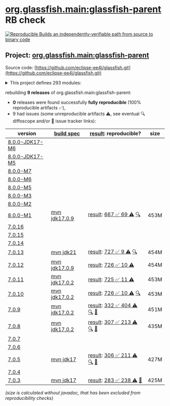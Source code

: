 [org.glassfish.main:glassfish-parent](https://central.sonatype.com/artifact/org.glassfish.main/glassfish-parent/versions) RB check
=======

[![Reproducible Builds](https://reproducible-builds.org/images/logos/rb.svg) an independently-verifiable path from source to binary code](https://reproducible-builds.org/)

## Project: [org.glassfish.main:glassfish-parent](https://central.sonatype.com/artifact/org.glassfish.main/glassfish-parent/versions)

Source code: [https://github.com/eclipse-ee4j/glassfish.git](https://github.com/eclipse-ee4j/glassfish.git)

<details><summary>This project defines 293 modules:</summary>

* [org.glassfish.docs:distribution](https://central.sonatype.com/artifact/org.glassfish.docs/distribution/8.0.0-M1)
* [org.glassfish.docs:docs](https://central.sonatype.com/artifact/org.glassfish.docs/docs/8.0.0-M1)
* [org.glassfish.main.admin:admin](https://central.sonatype.com/artifact/org.glassfish.main.admin/admin/8.0.0-M1)
* [org.glassfish.main.admin:admin-cli](https://central.sonatype.com/artifact/org.glassfish.main.admin/admin-cli/8.0.0-M1)
* [org.glassfish.main.admin:admin-core](https://central.sonatype.com/artifact/org.glassfish.main.admin/admin-core/8.0.0-M1)
* [org.glassfish.main.admin:admin-util](https://central.sonatype.com/artifact/org.glassfish.main.admin/admin-util/8.0.0-M1)
* [org.glassfish.main.admin:appserver-cli](https://central.sonatype.com/artifact/org.glassfish.main.admin/appserver-cli/8.0.0-M1)
* [org.glassfish.main.admin:appserver-domain](https://central.sonatype.com/artifact/org.glassfish.main.admin/appserver-domain/8.0.0-M1)
* [org.glassfish.main.admin:backup](https://central.sonatype.com/artifact/org.glassfish.main.admin/backup/8.0.0-M1)
* [org.glassfish.main.admin:cli-optional](https://central.sonatype.com/artifact/org.glassfish.main.admin/cli-optional/8.0.0-M1)
* [org.glassfish.main.admin:config-api](https://central.sonatype.com/artifact/org.glassfish.main.admin/config-api/8.0.0-M1)
* [org.glassfish.main.admin:gf-restadmin-connector](https://central.sonatype.com/artifact/org.glassfish.main.admin/gf-restadmin-connector/8.0.0-M1)
* [org.glassfish.main.admin:launcher](https://central.sonatype.com/artifact/org.glassfish.main.admin/launcher/8.0.0-M1)
* [org.glassfish.main.admin:monitoring-core](https://central.sonatype.com/artifact/org.glassfish.main.admin/monitoring-core/8.0.0-M1)
* [org.glassfish.main.admin:nucleus-admin](https://central.sonatype.com/artifact/org.glassfish.main.admin/nucleus-admin/8.0.0-M1)
* [org.glassfish.main.admin:nucleus-domain](https://central.sonatype.com/artifact/org.glassfish.main.admin/nucleus-domain/8.0.0-M1)
* [org.glassfish.main.admin:rest-client](https://central.sonatype.com/artifact/org.glassfish.main.admin/rest-client/8.0.0-M1)
* [org.glassfish.main.admin:rest-service](https://central.sonatype.com/artifact/org.glassfish.main.admin/rest-service/8.0.0-M1)
* [org.glassfish.main.admin:rest-service-parent](https://central.sonatype.com/artifact/org.glassfish.main.admin/rest-service-parent/8.0.0-M1)
* [org.glassfish.main.admin:rest-testing](https://central.sonatype.com/artifact/org.glassfish.main.admin/rest-testing/8.0.0-M1)
* [org.glassfish.main.admin:server-mgmt](https://central.sonatype.com/artifact/org.glassfish.main.admin/server-mgmt/8.0.0-M1)
* [org.glassfish.main.admingui.connector:gf-admingui-connector](https://central.sonatype.com/artifact/org.glassfish.main.admingui.connector/gf-admingui-connector/8.0.0-M1)
* [org.glassfish.main.admingui:admingui](https://central.sonatype.com/artifact/org.glassfish.main.admingui/admingui/8.0.0-M1)
* [org.glassfish.main.admingui:console-cluster-plugin](https://central.sonatype.com/artifact/org.glassfish.main.admingui/console-cluster-plugin/8.0.0-M1)
* [org.glassfish.main.admingui:console-common](https://central.sonatype.com/artifact/org.glassfish.main.admingui/console-common/8.0.0-M1)
* [org.glassfish.main.admingui:console-common-full-plugin](https://central.sonatype.com/artifact/org.glassfish.main.admingui/console-common-full-plugin/8.0.0-M1)
* [org.glassfish.main.admingui:console-community-branding-plugin](https://central.sonatype.com/artifact/org.glassfish.main.admingui/console-community-branding-plugin/8.0.0-M1)
* [org.glassfish.main.admingui:console-concurrent-plugin](https://central.sonatype.com/artifact/org.glassfish.main.admingui/console-concurrent-plugin/8.0.0-M1)
* [org.glassfish.main.admingui:console-corba-plugin](https://central.sonatype.com/artifact/org.glassfish.main.admingui/console-corba-plugin/8.0.0-M1)
* [org.glassfish.main.admingui:console-core](https://central.sonatype.com/artifact/org.glassfish.main.admingui/console-core/8.0.0-M1)
* [org.glassfish.main.admingui:console-ejb-lite-plugin](https://central.sonatype.com/artifact/org.glassfish.main.admingui/console-ejb-lite-plugin/8.0.0-M1)
* [org.glassfish.main.admingui:console-ejb-plugin](https://central.sonatype.com/artifact/org.glassfish.main.admingui/console-ejb-plugin/8.0.0-M1)
* [org.glassfish.main.admingui:console-jca-plugin](https://central.sonatype.com/artifact/org.glassfish.main.admingui/console-jca-plugin/8.0.0-M1)
* [org.glassfish.main.admingui:console-jdbc-plugin](https://central.sonatype.com/artifact/org.glassfish.main.admingui/console-jdbc-plugin/8.0.0-M1)
* [org.glassfish.main.admingui:console-jms-plugin](https://central.sonatype.com/artifact/org.glassfish.main.admingui/console-jms-plugin/8.0.0-M1)
* [org.glassfish.main.admingui:console-jts-plugin](https://central.sonatype.com/artifact/org.glassfish.main.admingui/console-jts-plugin/8.0.0-M1)
* [org.glassfish.main.admingui:console-plugin-service](https://central.sonatype.com/artifact/org.glassfish.main.admingui/console-plugin-service/8.0.0-M1)
* [org.glassfish.main.admingui:console-web-plugin](https://central.sonatype.com/artifact/org.glassfish.main.admingui/console-web-plugin/8.0.0-M1)
* [org.glassfish.main.admingui:dataprovider](https://central.sonatype.com/artifact/org.glassfish.main.admingui/dataprovider/8.0.0-M1)
* [org.glassfish.main.admingui:glassfish-osgi-console-plugin](https://central.sonatype.com/artifact/org.glassfish.main.admingui/glassfish-osgi-console-plugin/8.0.0-M1)
* [org.glassfish.main.admingui:war](https://central.sonatype.com/artifact/org.glassfish.main.admingui/war/8.0.0-M1)
* [org.glassfish.main.appclient.server:appclient-connector](https://central.sonatype.com/artifact/org.glassfish.main.appclient.server/appclient-connector/8.0.0-M1)
* [org.glassfish.main.appclient.server:appclient-server-core](https://central.sonatype.com/artifact/org.glassfish.main.appclient.server/appclient-server-core/8.0.0-M1)
* [org.glassfish.main.appclient:acc-config](https://central.sonatype.com/artifact/org.glassfish.main.appclient/acc-config/8.0.0-M1)
* [org.glassfish.main.appclient:appclient-scripts](https://central.sonatype.com/artifact/org.glassfish.main.appclient/appclient-scripts/8.0.0-M1)
* [org.glassfish.main.appclient:client](https://central.sonatype.com/artifact/org.glassfish.main.appclient/client/8.0.0-M1)
* [org.glassfish.main.appclient:gf-client](https://central.sonatype.com/artifact/org.glassfish.main.appclient/gf-client/8.0.0-M1)
* [org.glassfish.main.appclient:gf-client-module](https://central.sonatype.com/artifact/org.glassfish.main.appclient/gf-client-module/8.0.0-M1)
* [org.glassfish.main.appclient:server](https://central.sonatype.com/artifact/org.glassfish.main.appclient/server/8.0.0-M1)
* [org.glassfish.main.batch:batch](https://central.sonatype.com/artifact/org.glassfish.main.batch/batch/8.0.0-M1)
* [org.glassfish.main.batch:batch-databases](https://central.sonatype.com/artifact/org.glassfish.main.batch/batch-databases/8.0.0-M1)
* [org.glassfish.main.batch:glassfish-batch-commands](https://central.sonatype.com/artifact/org.glassfish.main.batch/glassfish-batch-commands/8.0.0-M1)
* [org.glassfish.main.batch:glassfish-batch-connector](https://central.sonatype.com/artifact/org.glassfish.main.batch/glassfish-batch-connector/8.0.0-M1)
* [org.glassfish.main.cluster:cluster](https://central.sonatype.com/artifact/org.glassfish.main.cluster/cluster/8.0.0-M1)
* [org.glassfish.main.cluster:cluster-admin](https://central.sonatype.com/artifact/org.glassfish.main.cluster/cluster-admin/8.0.0-M1)
* [org.glassfish.main.cluster:cluster-cli](https://central.sonatype.com/artifact/org.glassfish.main.cluster/cluster-cli/8.0.0-M1)
* [org.glassfish.main.cluster:cluster-common](https://central.sonatype.com/artifact/org.glassfish.main.cluster/cluster-common/8.0.0-M1)
* [org.glassfish.main.cluster:cluster-ssh](https://central.sonatype.com/artifact/org.glassfish.main.cluster/cluster-ssh/8.0.0-M1)
* [org.glassfish.main.cluster:gms-adapter](https://central.sonatype.com/artifact/org.glassfish.main.cluster/gms-adapter/8.0.0-M1)
* [org.glassfish.main.cluster:gms-bootstrap](https://central.sonatype.com/artifact/org.glassfish.main.cluster/gms-bootstrap/8.0.0-M1)
* [org.glassfish.main.common:amx-core](https://central.sonatype.com/artifact/org.glassfish.main.common/amx-core/8.0.0-M1)
* [org.glassfish.main.common:amx-jakartaee](https://central.sonatype.com/artifact/org.glassfish.main.common/amx-jakartaee/8.0.0-M1)
* [org.glassfish.main.common:annotation-framework](https://central.sonatype.com/artifact/org.glassfish.main.common/annotation-framework/8.0.0-M1)
* [org.glassfish.main.common:common](https://central.sonatype.com/artifact/org.glassfish.main.common/common/8.0.0-M1)
* [org.glassfish.main.common:common-util](https://central.sonatype.com/artifact/org.glassfish.main.common/common-util/8.0.0-M1)
* [org.glassfish.main.common:container-common](https://central.sonatype.com/artifact/org.glassfish.main.common/container-common/8.0.0-M1)
* [org.glassfish.main.common:glassfish-api](https://central.sonatype.com/artifact/org.glassfish.main.common/glassfish-api/8.0.0-M1)
* [org.glassfish.main.common:glassfish-ee-api](https://central.sonatype.com/artifact/org.glassfish.main.common/glassfish-ee-api/8.0.0-M1)
* [org.glassfish.main.common:glassfish-mbeanserver](https://central.sonatype.com/artifact/org.glassfish.main.common/glassfish-mbeanserver/8.0.0-M1)
* [org.glassfish.main.common:glassfish-naming](https://central.sonatype.com/artifact/org.glassfish.main.common/glassfish-naming/8.0.0-M1)
* [org.glassfish.main.common:internal-api](https://central.sonatype.com/artifact/org.glassfish.main.common/internal-api/8.0.0-M1)
* [org.glassfish.main.common:nucleus-common](https://central.sonatype.com/artifact/org.glassfish.main.common/nucleus-common/8.0.0-M1)
* [org.glassfish.main.common:scattered-archive-api](https://central.sonatype.com/artifact/org.glassfish.main.common/scattered-archive-api/8.0.0-M1)
* [org.glassfish.main.common:simple-glassfish-api](https://central.sonatype.com/artifact/org.glassfish.main.common/simple-glassfish-api/8.0.0-M1)
* [org.glassfish.main.common:stats77](https://central.sonatype.com/artifact/org.glassfish.main.common/stats77/8.0.0-M1)
* [org.glassfish.main.concurrent:concurrent](https://central.sonatype.com/artifact/org.glassfish.main.concurrent/concurrent/8.0.0-M1)
* [org.glassfish.main.concurrent:concurrent-connector](https://central.sonatype.com/artifact/org.glassfish.main.concurrent/concurrent-connector/8.0.0-M1)
* [org.glassfish.main.concurrent:concurrent-impl](https://central.sonatype.com/artifact/org.glassfish.main.concurrent/concurrent-impl/8.0.0-M1)
* [org.glassfish.main.connectors:connectors](https://central.sonatype.com/artifact/org.glassfish.main.connectors/connectors/8.0.0-M1)
* [org.glassfish.main.connectors:connectors-admin](https://central.sonatype.com/artifact/org.glassfish.main.connectors/connectors-admin/8.0.0-M1)
* [org.glassfish.main.connectors:connectors-inbound-runtime](https://central.sonatype.com/artifact/org.glassfish.main.connectors/connectors-inbound-runtime/8.0.0-M1)
* [org.glassfish.main.connectors:connectors-internal-api](https://central.sonatype.com/artifact/org.glassfish.main.connectors/connectors-internal-api/8.0.0-M1)
* [org.glassfish.main.connectors:connectors-runtime](https://central.sonatype.com/artifact/org.glassfish.main.connectors/connectors-runtime/8.0.0-M1)
* [org.glassfish.main.connectors:descriptors](https://central.sonatype.com/artifact/org.glassfish.main.connectors/descriptors/8.0.0-M1)
* [org.glassfish.main.connectors:gf-connectors-connector](https://central.sonatype.com/artifact/org.glassfish.main.connectors/gf-connectors-connector/8.0.0-M1)
* [org.glassfish.main.connectors:work-management](https://central.sonatype.com/artifact/org.glassfish.main.connectors/work-management/8.0.0-M1)
* [org.glassfish.main.core:api-exporter](https://central.sonatype.com/artifact/org.glassfish.main.core/api-exporter/8.0.0-M1)
* [org.glassfish.main.core:api-exporter-fragment](https://central.sonatype.com/artifact/org.glassfish.main.core/api-exporter-fragment/8.0.0-M1)
* [org.glassfish.main.core:context-propagation](https://central.sonatype.com/artifact/org.glassfish.main.core/context-propagation/8.0.0-M1)
* [org.glassfish.main.core:core](https://central.sonatype.com/artifact/org.glassfish.main.core/core/8.0.0-M1)
* [org.glassfish.main.core:glassfish](https://central.sonatype.com/artifact/org.glassfish.main.core/glassfish/8.0.0-M1)
* [org.glassfish.main.core:glassfish-extra-jre-packages](https://central.sonatype.com/artifact/org.glassfish.main.core/glassfish-extra-jre-packages/8.0.0-M1)
* [org.glassfish.main.core:jakartaee-kernel](https://central.sonatype.com/artifact/org.glassfish.main.core/jakartaee-kernel/8.0.0-M1)
* [org.glassfish.main.core:kernel](https://central.sonatype.com/artifact/org.glassfish.main.core/kernel/8.0.0-M1)
* [org.glassfish.main.core:logging](https://central.sonatype.com/artifact/org.glassfish.main.core/logging/8.0.0-M1)
* [org.glassfish.main.core:nucleus-core](https://central.sonatype.com/artifact/org.glassfish.main.core/nucleus-core/8.0.0-M1)
* [org.glassfish.main.deployment:appserver-dtds](https://central.sonatype.com/artifact/org.glassfish.main.deployment/appserver-dtds/8.0.0-M1)
* [org.glassfish.main.deployment:appserver-schemas](https://central.sonatype.com/artifact/org.glassfish.main.deployment/appserver-schemas/8.0.0-M1)
* [org.glassfish.main.deployment:deployment](https://central.sonatype.com/artifact/org.glassfish.main.deployment/deployment/8.0.0-M1)
* [org.glassfish.main.deployment:deployment-admin](https://central.sonatype.com/artifact/org.glassfish.main.deployment/deployment-admin/8.0.0-M1)
* [org.glassfish.main.deployment:deployment-autodeploy](https://central.sonatype.com/artifact/org.glassfish.main.deployment/deployment-autodeploy/8.0.0-M1)
* [org.glassfish.main.deployment:deployment-common](https://central.sonatype.com/artifact/org.glassfish.main.deployment/deployment-common/8.0.0-M1)
* [org.glassfish.main.deployment:deployment-jakartaee-core](https://central.sonatype.com/artifact/org.glassfish.main.deployment/deployment-jakartaee-core/8.0.0-M1)
* [org.glassfish.main.deployment:deployment-jakartaee-full](https://central.sonatype.com/artifact/org.glassfish.main.deployment/deployment-jakartaee-full/8.0.0-M1)
* [org.glassfish.main.deployment:dol](https://central.sonatype.com/artifact/org.glassfish.main.deployment/dol/8.0.0-M1)
* [org.glassfish.main.deployment:nucleus-deployment](https://central.sonatype.com/artifact/org.glassfish.main.deployment/nucleus-deployment/8.0.0-M1)
* [org.glassfish.main.deployment:nucleus-dtds](https://central.sonatype.com/artifact/org.glassfish.main.deployment/nucleus-dtds/8.0.0-M1)
* [org.glassfish.main.deployment:nucleus-schemas](https://central.sonatype.com/artifact/org.glassfish.main.deployment/nucleus-schemas/8.0.0-M1)
* [org.glassfish.main.diagnostics:diagnostics-api](https://central.sonatype.com/artifact/org.glassfish.main.diagnostics/diagnostics-api/8.0.0-M1)
* [org.glassfish.main.diagnostics:diagnostics-context](https://central.sonatype.com/artifact/org.glassfish.main.diagnostics/diagnostics-context/8.0.0-M1)
* [org.glassfish.main.diagnostics:nucleus-diagnostics](https://central.sonatype.com/artifact/org.glassfish.main.diagnostics/nucleus-diagnostics/8.0.0-M1)
* [org.glassfish.main.distributions:atomic](https://central.sonatype.com/artifact/org.glassfish.main.distributions/atomic/8.0.0-M1)
* [org.glassfish.main.distributions:distributions](https://central.sonatype.com/artifact/org.glassfish.main.distributions/distributions/8.0.0-M1)
* [org.glassfish.main.distributions:glassfish](https://central.sonatype.com/artifact/org.glassfish.main.distributions/glassfish/8.0.0-M1)
* [org.glassfish.main.distributions:glassfish-common](https://central.sonatype.com/artifact/org.glassfish.main.distributions/glassfish-common/8.0.0-M1)
* [org.glassfish.main.distributions:nucleus-common](https://central.sonatype.com/artifact/org.glassfish.main.distributions/nucleus-common/8.0.0-M1)
* [org.glassfish.main.distributions:nucleus-distributions](https://central.sonatype.com/artifact/org.glassfish.main.distributions/nucleus-distributions/8.0.0-M1)
* [org.glassfish.main.distributions:nucleus-new](https://central.sonatype.com/artifact/org.glassfish.main.distributions/nucleus-new/8.0.0-M1)
* [org.glassfish.main.distributions:web](https://central.sonatype.com/artifact/org.glassfish.main.distributions/web/8.0.0-M1)
* [org.glassfish.main.ejb:ejb](https://central.sonatype.com/artifact/org.glassfish.main.ejb/ejb/8.0.0-M1)
* [org.glassfish.main.ejb:ejb-all](https://central.sonatype.com/artifact/org.glassfish.main.ejb/ejb-all/8.0.0-M1)
* [org.glassfish.main.ejb:ejb-client](https://central.sonatype.com/artifact/org.glassfish.main.ejb/ejb-client/8.0.0-M1)
* [org.glassfish.main.ejb:ejb-container](https://central.sonatype.com/artifact/org.glassfish.main.ejb/ejb-container/8.0.0-M1)
* [org.glassfish.main.ejb:ejb-full-container](https://central.sonatype.com/artifact/org.glassfish.main.ejb/ejb-full-container/8.0.0-M1)
* [org.glassfish.main.ejb:ejb-internal-api](https://central.sonatype.com/artifact/org.glassfish.main.ejb/ejb-internal-api/8.0.0-M1)
* [org.glassfish.main.ejb:ejb-timer-databases](https://central.sonatype.com/artifact/org.glassfish.main.ejb/ejb-timer-databases/8.0.0-M1)
* [org.glassfish.main.ejb:ejb-timer-service-app](https://central.sonatype.com/artifact/org.glassfish.main.ejb/ejb-timer-service-app/8.0.0-M1)
* [org.glassfish.main.ejb:gf-ejb-connector](https://central.sonatype.com/artifact/org.glassfish.main.ejb/gf-ejb-connector/8.0.0-M1)
* [org.glassfish.main.extras:appserv-rt](https://central.sonatype.com/artifact/org.glassfish.main.extras/appserv-rt/8.0.0-M1)
* [org.glassfish.main.extras:appserv-rt-frag](https://central.sonatype.com/artifact/org.glassfish.main.extras/appserv-rt-frag/8.0.0-M1)
* [org.glassfish.main.extras:appserv-rt-pom](https://central.sonatype.com/artifact/org.glassfish.main.extras/appserv-rt-pom/8.0.0-M1)
* [org.glassfish.main.extras:bootstrap](https://central.sonatype.com/artifact/org.glassfish.main.extras/bootstrap/8.0.0-M1)
* [org.glassfish.main.extras:embedded](https://central.sonatype.com/artifact/org.glassfish.main.extras/embedded/8.0.0-M1)
* [org.glassfish.main.extras:extras](https://central.sonatype.com/artifact/org.glassfish.main.extras/extras/8.0.0-M1)
* [org.glassfish.main.extras:glassfish-embedded-all](https://central.sonatype.com/artifact/org.glassfish.main.extras/glassfish-embedded-all/8.0.0-M1)
* [org.glassfish.main.extras:glassfish-embedded-common](https://central.sonatype.com/artifact/org.glassfish.main.extras/glassfish-embedded-common/8.0.0-M1)
* [org.glassfish.main.extras:glassfish-embedded-nucleus](https://central.sonatype.com/artifact/org.glassfish.main.extras/glassfish-embedded-nucleus/8.0.0-M1)
* [org.glassfish.main.extras:glassfish-embedded-shell](https://central.sonatype.com/artifact/org.glassfish.main.extras/glassfish-embedded-shell/8.0.0-M1)
* [org.glassfish.main.extras:glassfish-embedded-shell-frag](https://central.sonatype.com/artifact/org.glassfish.main.extras/glassfish-embedded-shell-frag/8.0.0-M1)
* [org.glassfish.main.extras:glassfish-embedded-shell-jar](https://central.sonatype.com/artifact/org.glassfish.main.extras/glassfish-embedded-shell-jar/8.0.0-M1)
* [org.glassfish.main.extras:glassfish-embedded-static-shell](https://central.sonatype.com/artifact/org.glassfish.main.extras/glassfish-embedded-static-shell/8.0.0-M1)
* [org.glassfish.main.extras:glassfish-embedded-static-shell-frag](https://central.sonatype.com/artifact/org.glassfish.main.extras/glassfish-embedded-static-shell-frag/8.0.0-M1)
* [org.glassfish.main.extras:glassfish-embedded-web](https://central.sonatype.com/artifact/org.glassfish.main.extras/glassfish-embedded-web/8.0.0-M1)
* [org.glassfish.main.extras:installroot-builder](https://central.sonatype.com/artifact/org.glassfish.main.extras/installroot-builder/8.0.0-M1)
* [org.glassfish.main.extras:instanceroot-builder](https://central.sonatype.com/artifact/org.glassfish.main.extras/instanceroot-builder/8.0.0-M1)
* [org.glassfish.main.extras:jakartaee](https://central.sonatype.com/artifact/org.glassfish.main.extras/jakartaee/8.0.0-M1)
* [org.glassfish.main.extras:jakartaee-frag](https://central.sonatype.com/artifact/org.glassfish.main.extras/jakartaee-frag/8.0.0-M1)
* [org.glassfish.main.extras:jakartaee-pom](https://central.sonatype.com/artifact/org.glassfish.main.extras/jakartaee-pom/8.0.0-M1)
* [org.glassfish.main.extras:osgi-main](https://central.sonatype.com/artifact/org.glassfish.main.extras/osgi-main/8.0.0-M1)
* [org.glassfish.main.extras:osgi-modules-uninstaller](https://central.sonatype.com/artifact/org.glassfish.main.extras/osgi-modules-uninstaller/8.0.0-M1)
* [org.glassfish.main.extras:tests-embedded](https://central.sonatype.com/artifact/org.glassfish.main.extras/tests-embedded/8.0.0-M1)
* [org.glassfish.main.featuresets:atomic](https://central.sonatype.com/artifact/org.glassfish.main.featuresets/atomic/8.0.0-M1)
* [org.glassfish.main.featuresets:debug](https://central.sonatype.com/artifact/org.glassfish.main.featuresets/debug/8.0.0-M1)
* [org.glassfish.main.featuresets:featuresets](https://central.sonatype.com/artifact/org.glassfish.main.featuresets/featuresets/8.0.0-M1)
* [org.glassfish.main.featuresets:glassfish](https://central.sonatype.com/artifact/org.glassfish.main.featuresets/glassfish/8.0.0-M1)
* [org.glassfish.main.featuresets:nucleus](https://central.sonatype.com/artifact/org.glassfish.main.featuresets/nucleus/8.0.0-M1)
* [org.glassfish.main.featuresets:nucleus-featuresets](https://central.sonatype.com/artifact/org.glassfish.main.featuresets/nucleus-featuresets/8.0.0-M1)
* [org.glassfish.main.featuresets:web](https://central.sonatype.com/artifact/org.glassfish.main.featuresets/web/8.0.0-M1)
* [org.glassfish.main.flashlight:flashlight-agent](https://central.sonatype.com/artifact/org.glassfish.main.flashlight/flashlight-agent/8.0.0-M1)
* [org.glassfish.main.flashlight:flashlight-client](https://central.sonatype.com/artifact/org.glassfish.main.flashlight/flashlight-client/8.0.0-M1)
* [org.glassfish.main.flashlight:flashlight-extra-jdk-packages](https://central.sonatype.com/artifact/org.glassfish.main.flashlight/flashlight-extra-jdk-packages/8.0.0-M1)
* [org.glassfish.main.flashlight:flashlight-framework](https://central.sonatype.com/artifact/org.glassfish.main.flashlight/flashlight-framework/8.0.0-M1)
* [org.glassfish.main.flashlight:glassfish-flashlight](https://central.sonatype.com/artifact/org.glassfish.main.flashlight/glassfish-flashlight/8.0.0-M1)
* [org.glassfish.main.flashlight:nucleus-flashlight](https://central.sonatype.com/artifact/org.glassfish.main.flashlight/nucleus-flashlight/8.0.0-M1)
* [org.glassfish.main.grizzly:glassfish-grizzly](https://central.sonatype.com/artifact/org.glassfish.main.grizzly/glassfish-grizzly/8.0.0-M1)
* [org.glassfish.main.grizzly:glassfish-grizzly-container](https://central.sonatype.com/artifact/org.glassfish.main.grizzly/glassfish-grizzly-container/8.0.0-M1)
* [org.glassfish.main.grizzly:glassfish-grizzly-extra-all](https://central.sonatype.com/artifact/org.glassfish.main.grizzly/glassfish-grizzly-extra-all/8.0.0-M1)
* [org.glassfish.main.grizzly:grizzly-config](https://central.sonatype.com/artifact/org.glassfish.main.grizzly/grizzly-config/8.0.0-M1)
* [org.glassfish.main.grizzly:nucleus-grizzly](https://central.sonatype.com/artifact/org.glassfish.main.grizzly/nucleus-grizzly/8.0.0-M1)
* [org.glassfish.main.grizzly:nucleus-grizzly-all](https://central.sonatype.com/artifact/org.glassfish.main.grizzly/nucleus-grizzly-all/8.0.0-M1)
* [org.glassfish.main.ha:ha](https://central.sonatype.com/artifact/org.glassfish.main.ha/ha/8.0.0-M1)
* [org.glassfish.main.ha:ha-file-store](https://central.sonatype.com/artifact/org.glassfish.main.ha/ha-file-store/8.0.0-M1)
* [org.glassfish.main.ha:ha-shoal-cache-bootstrap](https://central.sonatype.com/artifact/org.glassfish.main.ha/ha-shoal-cache-bootstrap/8.0.0-M1)
* [org.glassfish.main.ha:ha-shoal-cache-store](https://central.sonatype.com/artifact/org.glassfish.main.ha/ha-shoal-cache-store/8.0.0-M1)
* [org.glassfish.main.hk2:config-types](https://central.sonatype.com/artifact/org.glassfish.main.hk2/config-types/8.0.0-M1)
* [org.glassfish.main.hk2:glassfish-nucleus-hk2](https://central.sonatype.com/artifact/org.glassfish.main.hk2/glassfish-nucleus-hk2/8.0.0-M1)
* [org.glassfish.main.hk2:hk2-config](https://central.sonatype.com/artifact/org.glassfish.main.hk2/hk2-config/8.0.0-M1)
* [org.glassfish.main.hk2:tiger-types](https://central.sonatype.com/artifact/org.glassfish.main.hk2/tiger-types/8.0.0-M1)
* [org.glassfish.main.jackson.module:jackson-module-jakarta-xmlbind-annotations](https://central.sonatype.com/artifact/org.glassfish.main.jackson.module/jackson-module-jakarta-xmlbind-annotations/8.0.0-M1)
* [org.glassfish.main.jdbc.jdbc-ra.jdbc-core:jdbc-core](https://central.sonatype.com/artifact/org.glassfish.main.jdbc.jdbc-ra.jdbc-core/jdbc-core/8.0.0-M1)
* [org.glassfish.main.jdbc.jdbc-ra.jdbc-ra-distribution:jdbc-ra](https://central.sonatype.com/artifact/org.glassfish.main.jdbc.jdbc-ra.jdbc-ra-distribution/jdbc-ra/8.0.0-M1)
* [org.glassfish.main.jdbc.jdbc-ra.jdbc40:jdbc40](https://central.sonatype.com/artifact/org.glassfish.main.jdbc.jdbc-ra.jdbc40/jdbc40/8.0.0-M1)
* [org.glassfish.main.jdbc.jdbc-ra:jdbc-ra](https://central.sonatype.com/artifact/org.glassfish.main.jdbc.jdbc-ra/jdbc-ra/8.0.0-M1)
* [org.glassfish.main.jdbc:jdbc](https://central.sonatype.com/artifact/org.glassfish.main.jdbc/jdbc/8.0.0-M1)
* [org.glassfish.main.jdbc:jdbc-admin](https://central.sonatype.com/artifact/org.glassfish.main.jdbc/jdbc-admin/8.0.0-M1)
* [org.glassfish.main.jdbc:jdbc-config](https://central.sonatype.com/artifact/org.glassfish.main.jdbc/jdbc-config/8.0.0-M1)
* [org.glassfish.main.jdbc:jdbc-runtime](https://central.sonatype.com/artifact/org.glassfish.main.jdbc/jdbc-runtime/8.0.0-M1)
* [org.glassfish.main.jdbc:templates](https://central.sonatype.com/artifact/org.glassfish.main.jdbc/templates/8.0.0-M1)
* [org.glassfish.main.jms:gf-jms-connector](https://central.sonatype.com/artifact/org.glassfish.main.jms/gf-jms-connector/8.0.0-M1)
* [org.glassfish.main.jms:gf-jms-injection](https://central.sonatype.com/artifact/org.glassfish.main.jms/gf-jms-injection/8.0.0-M1)
* [org.glassfish.main.jms:jms](https://central.sonatype.com/artifact/org.glassfish.main.jms/jms/8.0.0-M1)
* [org.glassfish.main.jms:jms-admin](https://central.sonatype.com/artifact/org.glassfish.main.jms/jms-admin/8.0.0-M1)
* [org.glassfish.main.jms:jms-core](https://central.sonatype.com/artifact/org.glassfish.main.jms/jms-core/8.0.0-M1)
* [org.glassfish.main.jms:jmsra](https://central.sonatype.com/artifact/org.glassfish.main.jms/jmsra/8.0.0-M1)
* [org.glassfish.main.ldapbp:ldapbp](https://central.sonatype.com/artifact/org.glassfish.main.ldapbp/ldapbp/8.0.0-M1)
* [org.glassfish.main.libpam4j:libpam4j](https://central.sonatype.com/artifact/org.glassfish.main.libpam4j/libpam4j/8.0.0-M1)
* [org.glassfish.main.loadbalancer:gf-load-balancer-connector](https://central.sonatype.com/artifact/org.glassfish.main.loadbalancer/gf-load-balancer-connector/8.0.0-M1)
* [org.glassfish.main.loadbalancer:load-balancer](https://central.sonatype.com/artifact/org.glassfish.main.loadbalancer/load-balancer/8.0.0-M1)
* [org.glassfish.main.loadbalancer:load-balancer-admin](https://central.sonatype.com/artifact/org.glassfish.main.loadbalancer/load-balancer-admin/8.0.0-M1)
* [org.glassfish.main.microprofile:microprofile-config](https://central.sonatype.com/artifact/org.glassfish.main.microprofile/microprofile-config/8.0.0-M1)
* [org.glassfish.main.microprofile:microprofile-connectors](https://central.sonatype.com/artifact/org.glassfish.main.microprofile/microprofile-connectors/8.0.0-M1)
* [org.glassfish.main.microprofile:microprofile-parent](https://central.sonatype.com/artifact/org.glassfish.main.microprofile/microprofile-parent/8.0.0-M1)
* [org.glassfish.main.orb:orb](https://central.sonatype.com/artifact/org.glassfish.main.orb/orb/8.0.0-M1)
* [org.glassfish.main.orb:orb-connector](https://central.sonatype.com/artifact/org.glassfish.main.orb/orb-connector/8.0.0-M1)
* [org.glassfish.main.orb:orb-enabler](https://central.sonatype.com/artifact/org.glassfish.main.orb/orb-enabler/8.0.0-M1)
* [org.glassfish.main.orb:orb-iiop](https://central.sonatype.com/artifact/org.glassfish.main.orb/orb-iiop/8.0.0-M1)
* [org.glassfish.main.osgi-platforms:felix](https://central.sonatype.com/artifact/org.glassfish.main.osgi-platforms/felix/8.0.0-M1)
* [org.glassfish.main.osgi-platforms:felix-webconsole-extension](https://central.sonatype.com/artifact/org.glassfish.main.osgi-platforms/felix-webconsole-extension/8.0.0-M1)
* [org.glassfish.main.osgi-platforms:osgi-cli-interactive](https://central.sonatype.com/artifact/org.glassfish.main.osgi-platforms/osgi-cli-interactive/8.0.0-M1)
* [org.glassfish.main.osgi-platforms:osgi-cli-remote](https://central.sonatype.com/artifact/org.glassfish.main.osgi-platforms/osgi-cli-remote/8.0.0-M1)
* [org.glassfish.main.osgi-platforms:osgi-console-extensions](https://central.sonatype.com/artifact/org.glassfish.main.osgi-platforms/osgi-console-extensions/8.0.0-M1)
* [org.glassfish.main.osgi-platforms:osgi-container](https://central.sonatype.com/artifact/org.glassfish.main.osgi-platforms/osgi-container/8.0.0-M1)
* [org.glassfish.main.osgi-platforms:osgi-platforms](https://central.sonatype.com/artifact/org.glassfish.main.osgi-platforms/osgi-platforms/8.0.0-M1)
* [org.glassfish.main.persistence.cmp:cmp](https://central.sonatype.com/artifact/org.glassfish.main.persistence.cmp/cmp/8.0.0-M1)
* [org.glassfish.main.persistence.cmp:cmp-all](https://central.sonatype.com/artifact/org.glassfish.main.persistence.cmp/cmp-all/8.0.0-M1)
* [org.glassfish.main.persistence.cmp:cmp-ejb-mapping](https://central.sonatype.com/artifact/org.glassfish.main.persistence.cmp/cmp-ejb-mapping/8.0.0-M1)
* [org.glassfish.main.persistence.cmp:cmp-enhancer](https://central.sonatype.com/artifact/org.glassfish.main.persistence.cmp/cmp-enhancer/8.0.0-M1)
* [org.glassfish.main.persistence.cmp:cmp-generator-database](https://central.sonatype.com/artifact/org.glassfish.main.persistence.cmp/cmp-generator-database/8.0.0-M1)
* [org.glassfish.main.persistence.cmp:cmp-internal-api](https://central.sonatype.com/artifact/org.glassfish.main.persistence.cmp/cmp-internal-api/8.0.0-M1)
* [org.glassfish.main.persistence.cmp:cmp-model](https://central.sonatype.com/artifact/org.glassfish.main.persistence.cmp/cmp-model/8.0.0-M1)
* [org.glassfish.main.persistence.cmp:cmp-scripts](https://central.sonatype.com/artifact/org.glassfish.main.persistence.cmp/cmp-scripts/8.0.0-M1)
* [org.glassfish.main.persistence.cmp:cmp-support-ejb](https://central.sonatype.com/artifact/org.glassfish.main.persistence.cmp/cmp-support-ejb/8.0.0-M1)
* [org.glassfish.main.persistence.cmp:cmp-support-sqlstore](https://central.sonatype.com/artifact/org.glassfish.main.persistence.cmp/cmp-support-sqlstore/8.0.0-M1)
* [org.glassfish.main.persistence.cmp:cmp-utility](https://central.sonatype.com/artifact/org.glassfish.main.persistence.cmp/cmp-utility/8.0.0-M1)
* [org.glassfish.main.persistence:eclipselink-wrapper](https://central.sonatype.com/artifact/org.glassfish.main.persistence/eclipselink-wrapper/8.0.0-M1)
* [org.glassfish.main.persistence:entitybean-container](https://central.sonatype.com/artifact/org.glassfish.main.persistence/entitybean-container/8.0.0-M1)
* [org.glassfish.main.persistence:gf-jpa-connector](https://central.sonatype.com/artifact/org.glassfish.main.persistence/gf-jpa-connector/8.0.0-M1)
* [org.glassfish.main.persistence:glassfish-oracle-jdbc-driver-packages](https://central.sonatype.com/artifact/org.glassfish.main.persistence/glassfish-oracle-jdbc-driver-packages/8.0.0-M1)
* [org.glassfish.main.persistence:jpa-container](https://central.sonatype.com/artifact/org.glassfish.main.persistence/jpa-container/8.0.0-M1)
* [org.glassfish.main.persistence:persistence](https://central.sonatype.com/artifact/org.glassfish.main.persistence/persistence/8.0.0-M1)
* [org.glassfish.main.persistence:persistence-common](https://central.sonatype.com/artifact/org.glassfish.main.persistence/persistence-common/8.0.0-M1)
* [org.glassfish.main.resourcebase.resources:nucleus-resources](https://central.sonatype.com/artifact/org.glassfish.main.resourcebase.resources/nucleus-resources/8.0.0-M1)
* [org.glassfish.main.resources:mail](https://central.sonatype.com/artifact/org.glassfish.main.resources/mail/8.0.0-M1)
* [org.glassfish.main.resources:mail-connector](https://central.sonatype.com/artifact/org.glassfish.main.resources/mail-connector/8.0.0-M1)
* [org.glassfish.main.resources:mail-runtime](https://central.sonatype.com/artifact/org.glassfish.main.resources/mail-runtime/8.0.0-M1)
* [org.glassfish.main.resources:resources](https://central.sonatype.com/artifact/org.glassfish.main.resources/resources/8.0.0-M1)
* [org.glassfish.main.resources:resources-connector](https://central.sonatype.com/artifact/org.glassfish.main.resources/resources-connector/8.0.0-M1)
* [org.glassfish.main.resources:resources-runtime](https://central.sonatype.com/artifact/org.glassfish.main.resources/resources-runtime/8.0.0-M1)
* [org.glassfish.main.security:appclient.security](https://central.sonatype.com/artifact/org.glassfish.main.security/appclient.security/8.0.0-M1)
* [org.glassfish.main.security:ejb.security](https://central.sonatype.com/artifact/org.glassfish.main.security/ejb.security/8.0.0-M1)
* [org.glassfish.main.security:jaspic.provider.framework](https://central.sonatype.com/artifact/org.glassfish.main.security/jaspic.provider.framework/8.0.0-M1)
* [org.glassfish.main.security:nucleus-security](https://central.sonatype.com/artifact/org.glassfish.main.security/nucleus-security/8.0.0-M1)
* [org.glassfish.main.security:security](https://central.sonatype.com/artifact/org.glassfish.main.security/security/8.0.0-M1)
* [org.glassfish.main.security:security-all](https://central.sonatype.com/artifact/org.glassfish.main.security/security-all/8.0.0-M1)
* [org.glassfish.main.security:security-ee](https://central.sonatype.com/artifact/org.glassfish.main.security/security-ee/8.0.0-M1)
* [org.glassfish.main.security:security-services](https://central.sonatype.com/artifact/org.glassfish.main.security/security-services/8.0.0-M1)
* [org.glassfish.main.security:securitymodule](https://central.sonatype.com/artifact/org.glassfish.main.security/securitymodule/8.0.0-M1)
* [org.glassfish.main.security:ssl-impl](https://central.sonatype.com/artifact/org.glassfish.main.security/ssl-impl/8.0.0-M1)
* [org.glassfish.main.security:websecurity](https://central.sonatype.com/artifact/org.glassfish.main.security/websecurity/8.0.0-M1)
* [org.glassfish.main.security:webservices.security](https://central.sonatype.com/artifact/org.glassfish.main.security/webservices.security/8.0.0-M1)
* [org.glassfish.main.transaction:jta](https://central.sonatype.com/artifact/org.glassfish.main.transaction/jta/8.0.0-M1)
* [org.glassfish.main.transaction:jts](https://central.sonatype.com/artifact/org.glassfish.main.transaction/jts/8.0.0-M1)
* [org.glassfish.main.transaction:transaction](https://central.sonatype.com/artifact/org.glassfish.main.transaction/transaction/8.0.0-M1)
* [org.glassfish.main.transaction:transaction-internal-api](https://central.sonatype.com/artifact/org.glassfish.main.transaction/transaction-internal-api/8.0.0-M1)
* [org.glassfish.main.web:cdi-api-fragment](https://central.sonatype.com/artifact/org.glassfish.main.web/cdi-api-fragment/8.0.0-M1)
* [org.glassfish.main.web:gf-web-connector](https://central.sonatype.com/artifact/org.glassfish.main.web/gf-web-connector/8.0.0-M1)
* [org.glassfish.main.web:gf-weld-connector](https://central.sonatype.com/artifact/org.glassfish.main.web/gf-weld-connector/8.0.0-M1)
* [org.glassfish.main.web:jersey-ejb-component-provider](https://central.sonatype.com/artifact/org.glassfish.main.web/jersey-ejb-component-provider/8.0.0-M1)
* [org.glassfish.main.web:jersey-mvc-connector](https://central.sonatype.com/artifact/org.glassfish.main.web/jersey-mvc-connector/8.0.0-M1)
* [org.glassfish.main.web:jsf-connector](https://central.sonatype.com/artifact/org.glassfish.main.web/jsf-connector/8.0.0-M1)
* [org.glassfish.main.web:jspcaching-connector](https://central.sonatype.com/artifact/org.glassfish.main.web/jspcaching-connector/8.0.0-M1)
* [org.glassfish.main.web:jstl-connector](https://central.sonatype.com/artifact/org.glassfish.main.web/jstl-connector/8.0.0-M1)
* [org.glassfish.main.web:war-util](https://central.sonatype.com/artifact/org.glassfish.main.web/war-util/8.0.0-M1)
* [org.glassfish.main.web:web](https://central.sonatype.com/artifact/org.glassfish.main.web/web/8.0.0-M1)
* [org.glassfish.main.web:web-cli](https://central.sonatype.com/artifact/org.glassfish.main.web/web-cli/8.0.0-M1)
* [org.glassfish.main.web:web-core](https://central.sonatype.com/artifact/org.glassfish.main.web/web-core/8.0.0-M1)
* [org.glassfish.main.web:web-embed](https://central.sonatype.com/artifact/org.glassfish.main.web/web-embed/8.0.0-M1)
* [org.glassfish.main.web:web-embed-api](https://central.sonatype.com/artifact/org.glassfish.main.web/web-embed-api/8.0.0-M1)
* [org.glassfish.main.web:web-glue](https://central.sonatype.com/artifact/org.glassfish.main.web/web-glue/8.0.0-M1)
* [org.glassfish.main.web:web-gui-plugin-common](https://central.sonatype.com/artifact/org.glassfish.main.web/web-gui-plugin-common/8.0.0-M1)
* [org.glassfish.main.web:web-ha](https://central.sonatype.com/artifact/org.glassfish.main.web/web-ha/8.0.0-M1)
* [org.glassfish.main.web:web-naming](https://central.sonatype.com/artifact/org.glassfish.main.web/web-naming/8.0.0-M1)
* [org.glassfish.main.web:web-sse](https://central.sonatype.com/artifact/org.glassfish.main.web/web-sse/8.0.0-M1)
* [org.glassfish.main.web:webtier-all](https://central.sonatype.com/artifact/org.glassfish.main.web/webtier-all/8.0.0-M1)
* [org.glassfish.main.web:weld-integration](https://central.sonatype.com/artifact/org.glassfish.main.web/weld-integration/8.0.0-M1)
* [org.glassfish.main.web:weld-integration-fragment](https://central.sonatype.com/artifact/org.glassfish.main.web/weld-integration-fragment/8.0.0-M1)
* [org.glassfish.main.web:weld-integration-test-fragment](https://central.sonatype.com/artifact/org.glassfish.main.web/weld-integration-test-fragment/8.0.0-M1)
* [org.glassfish.main.webservices:jsr109-impl](https://central.sonatype.com/artifact/org.glassfish.main.webservices/jsr109-impl/8.0.0-M1)
* [org.glassfish.main.webservices:metro-fragments](https://central.sonatype.com/artifact/org.glassfish.main.webservices/metro-fragments/8.0.0-M1)
* [org.glassfish.main.webservices:metro-glue](https://central.sonatype.com/artifact/org.glassfish.main.webservices/metro-glue/8.0.0-M1)
* [org.glassfish.main.webservices:soap-tcp](https://central.sonatype.com/artifact/org.glassfish.main.webservices/soap-tcp/8.0.0-M1)
* [org.glassfish.main.webservices:webservices](https://central.sonatype.com/artifact/org.glassfish.main.webservices/webservices/8.0.0-M1)
* [org.glassfish.main.webservices:webservices-connector](https://central.sonatype.com/artifact/org.glassfish.main.webservices/webservices-connector/8.0.0-M1)
* [org.glassfish.main.webservices:webservices-scripts](https://central.sonatype.com/artifact/org.glassfish.main.webservices/webservices-scripts/8.0.0-M1)
* [org.glassfish.main:ant-tasks](https://central.sonatype.com/artifact/org.glassfish.main/ant-tasks/8.0.0-M1)
* [org.glassfish.main:appclient](https://central.sonatype.com/artifact/org.glassfish.main/appclient/8.0.0-M1)
* [org.glassfish.main:glassfish-itest-tools](https://central.sonatype.com/artifact/org.glassfish.main/glassfish-itest-tools/8.0.0-M1)
* [org.glassfish.main:glassfish-jul-extension](https://central.sonatype.com/artifact/org.glassfish.main/glassfish-jul-extension/8.0.0-M1)
* [org.glassfish.main:glassfish-nucleus-parent](https://central.sonatype.com/artifact/org.glassfish.main/glassfish-nucleus-parent/8.0.0-M1)
* [org.glassfish.main:glassfish-parent](https://central.sonatype.com/artifact/org.glassfish.main/glassfish-parent/8.0.0-M1)
* [org.glassfish.main:hk2-config-generator](https://central.sonatype.com/artifact/org.glassfish.main/hk2-config-generator/8.0.0-M1)
* [org.glassfish.main:nucleus-parent](https://central.sonatype.com/artifact/org.glassfish.main/nucleus-parent/8.0.0-M1)
* [org.glassfish.main:test-utils](https://central.sonatype.com/artifact/org.glassfish.main/test-utils/8.0.0-M1)
</details>

rebuilding **9 releases** of org.glassfish.main:glassfish-parent:
- **0** releases were found successfully **fully reproducible** (100% reproducible artifacts :white_check_mark:),
- 9 had issues (some unreproducible artifacts :warning:, see eventual :mag: diffoscope and/or :memo: issue tracker links):

| version | [build spec](/BUILDSPEC.md) | [result](https://reproducible-builds.org/docs/jvm/): reproducible? | size |
| -- | --------- | ------ | -- |
| [8.0.0-JDK17-M6](https://central.sonatype.com/artifact/org.glassfish.main/glassfish-parent/8.0.0-JDK17-M6/pom) | | | |
| [8.0.0-JDK17-M5](https://central.sonatype.com/artifact/org.glassfish.main/glassfish-parent/8.0.0-JDK17-M5/pom) | | | |
| [8.0.0-M7](https://central.sonatype.com/artifact/org.glassfish.main/glassfish-parent/8.0.0-M7/pom) | | | |
| [8.0.0-M6](https://central.sonatype.com/artifact/org.glassfish.main/glassfish-parent/8.0.0-M6/pom) | | | |
| [8.0.0-M5](https://central.sonatype.com/artifact/org.glassfish.main/glassfish-parent/8.0.0-M5/pom) | | | |
| [8.0.0-M3](https://central.sonatype.com/artifact/org.glassfish.main/glassfish-parent/8.0.0-M3/pom) | | | |
| [8.0.0-M2](https://central.sonatype.com/artifact/org.glassfish.main/glassfish-parent/8.0.0-M2/pom) | | | |
| [8.0.0-M1](https://central.sonatype.com/artifact/org.glassfish.main/glassfish-parent/8.0.0-M1/pom) | [mvn jdk17.0.9](glassfish-8.0.0-M1.buildspec) | [result](glassfish-main-aggregator-8.0.0-M1.buildinfo): [667 :white_check_mark:  69 :warning:](glassfish-main-aggregator-8.0.0-M1.buildcompare) [:mag:](glassfish-main-aggregator-8.0.0-M1.diffoscope) | 453M |
| [7.0.16](https://central.sonatype.com/artifact/org.glassfish.main/glassfish-parent/7.0.16/pom) | | | |
| [7.0.15](https://central.sonatype.com/artifact/org.glassfish.main/glassfish-parent/7.0.15/pom) | | | |
| [7.0.14](https://central.sonatype.com/artifact/org.glassfish.main/glassfish-parent/7.0.14/pom) | | | |
| [7.0.13](https://central.sonatype.com/artifact/org.glassfish.main/glassfish-parent/7.0.13/pom) | [mvn jdk21](glassfish-7.0.13.buildspec) | [result](glassfish-main-aggregator-7.0.13.buildinfo): [727 :white_check_mark:  9 :warning:](glassfish-main-aggregator-7.0.13.buildcompare) [:mag:](glassfish-main-aggregator-7.0.13.diffoscope) | 454M |
| [7.0.12](https://central.sonatype.com/artifact/org.glassfish.main/glassfish-parent/7.0.12/pom) | [mvn jdk17.0.9](glassfish-7.0.12.buildspec) | [result](glassfish-main-aggregator-7.0.12.buildinfo): [726 :white_check_mark:  10 :warning:](glassfish-main-aggregator-7.0.12.buildcompare) | 454M |
| [7.0.11](https://central.sonatype.com/artifact/org.glassfish.main/glassfish-parent/7.0.11/pom) | [mvn jdk17.0.2](glassfish-7.0.11.buildspec) | [result](glassfish-main-aggregator-7.0.11.buildinfo): [725 :white_check_mark:  11 :warning:](glassfish-main-aggregator-7.0.11.buildcompare) | 453M |
| [7.0.10](https://central.sonatype.com/artifact/org.glassfish.main/glassfish-parent/7.0.10/pom) | [mvn jdk17.0.2](glassfish-7.0.10.buildspec) | [result](glassfish-main-aggregator-7.0.10.buildinfo): [726 :white_check_mark:  10 :warning:](glassfish-main-aggregator-7.0.10.buildcompare) [:mag:](glassfish-main-aggregator-7.0.10.diffoscope) | 453M |
| [7.0.9](https://central.sonatype.com/artifact/org.glassfish.main/glassfish-parent/7.0.9/pom) | [mvn jdk17.0.2](glassfish-7.0.9.buildspec) | [result](glassfish-main-aggregator-7.0.9.buildinfo): [332 :white_check_mark:  404 :warning:](glassfish-main-aggregator-7.0.9.buildcompare) [:mag:](glassfish-main-aggregator-7.0.9.diffoscope) [:memo:](https://github.com/eclipse-ee4j/glassfish/issues/24615) | 451M |
| [7.0.8](https://central.sonatype.com/artifact/org.glassfish.main/glassfish-parent/7.0.8/pom) | [mvn jdk17.0.2](glassfish-7.0.8.buildspec) | [result](glassfish-main-aggregator-7.0.8.buildinfo): [307 :white_check_mark:  213 :warning:](glassfish-main-aggregator-7.0.8.buildcompare) [:mag:](glassfish-main-aggregator-7.0.8.diffoscope) [:memo:](https://github.com/eclipse-ee4j/glassfish-hk2/pull/821) | 435M |
| [7.0.7](https://central.sonatype.com/artifact/org.glassfish.main/glassfish-parent/7.0.7/pom) | | | |
| [7.0.6](https://central.sonatype.com/artifact/org.glassfish.main/glassfish-parent/7.0.6/pom) | | | |
| [7.0.5](https://central.sonatype.com/artifact/org.glassfish.main/glassfish-parent/7.0.5/pom) | [mvn jdk17](glassfish-7.0.5.buildspec) | [result](glassfish-main-aggregator-7.0.5.buildinfo): [306 :white_check_mark:  211 :warning:](glassfish-main-aggregator-7.0.5.buildcompare) [:mag:](glassfish-main-aggregator-7.0.5.diffoscope) [:memo:](https://github.com/eclipse-ee4j/glassfish/pull/24462) | 427M |
| [7.0.4](https://central.sonatype.com/artifact/org.glassfish.main/glassfish-parent/7.0.4/pom) | | | |
| [7.0.3](https://central.sonatype.com/artifact/org.glassfish.main/glassfish-parent/7.0.3/pom) | [mvn jdk17](glassfish-7.0.3.buildspec) | [result](glassfish-main-aggregator-7.0.3.buildinfo): [283 :white_check_mark:  238 :warning:](glassfish-main-aggregator-7.0.3.buildcompare) [:memo:](https://github.com/eclipse-ee4j/glassfish/pull/24366) | 425M |

<i>(size is calculated without javadoc, that has been excluded from reproducibility checks)</i>
